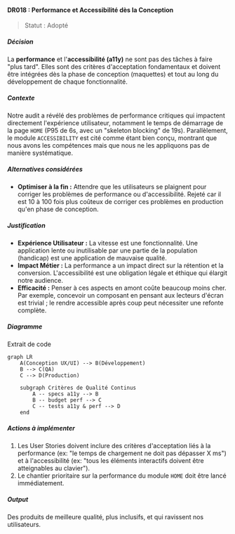 #### DR018 : Performance et Accessibilité dès la Conception



> Statut : Adopté



##### Décision



La **performance** et l'**accessibilité (a11y)** ne sont pas des tâches à faire "plus tard". Elles sont des critères d'acceptation fondamentaux et doivent être intégrées dès la phase de conception (maquettes) et tout au long du développement de chaque fonctionnalité.



##### Contexte



Notre audit a révélé des problèmes de performance critiques qui impactent directement l'expérience utilisateur, notamment le temps de démarrage de la page `HOME` (P95 de 6s, avec un "skeleton blocking" de 19s). Parallèlement, le module `ACCESSIBILITY` est cité comme étant bien conçu, montrant que nous avons les compétences mais que nous ne les appliquons pas de manière systématique.



##### Alternatives considérées



- **Optimiser à la fin :** Attendre que les utilisateurs se plaignent pour corriger les problèmes de performance ou d'accessibilité. Rejeté car il est 10 à 100 fois plus coûteux de corriger ces problèmes en production qu'en phase de conception.



##### Justification



- **Expérience Utilisateur :** La vitesse est une fonctionnalité. Une application lente ou inutilisable par une partie de la population (handicap) est une application de mauvaise qualité.
- **Impact Métier :** La performance a un impact direct sur la rétention et la conversion. L'accessibilité est une obligation légale et éthique qui élargit notre audience.
- **Efficacité :** Penser à ces aspects en amont coûte beaucoup moins cher. Par exemple, concevoir un composant en pensant aux lecteurs d'écran est trivial ; le rendre accessible après coup peut nécessiter une refonte complète.



##### Diagramme



Extrait de code

```mermaid
graph LR
    A(Conception UX/UI) --> B(Développement)
    B --> C(QA)
    C --> D(Production)

    subgraph Critères de Qualité Continus
        A -- specs a11y --> B
        B -- budget perf --> C
        C -- tests a11y & perf --> D
    end
```



##### Actions à implémenter



1. Les User Stories doivent inclure des critères d'acceptation liés à la performance (ex: "le temps de chargement ne doit pas dépasser X ms") et à l'accessibilité (ex: "tous les éléments interactifs doivent être atteignables au clavier").
2. Le chantier prioritaire sur la performance du module `HOME` doit être lancé immédiatement.



##### Output



Des produits de meilleure qualité, plus inclusifs, et qui ravissent nos utilisateurs.